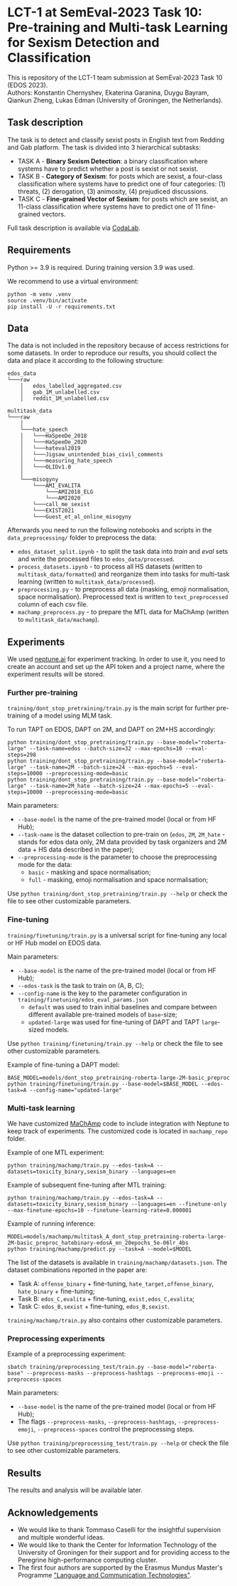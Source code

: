 # LCT-1 at SemEval-2023 Task 10: Pre-training and Multi-task Learning for Sexism Detection and Classification

This is repository of the LCT-1 team submission at SemEval-2023 Task 10 (EDOS 2023). <br>
Authors: Konstantin Chernyshev, Ekaterina Garanina, Duygu Bayram, Qiankun Zheng, Lukas Edman (University of Groningen, the Netherlands).

## Task description

The task is to detect and classify sexist posts in English text from Redding and Gab platform. The task is divided into 3 hierarchical subtasks:

* TASK A - **Binary Sexism Detection**: a binary classification where systems have to predict whether a post is sexist or not sexist.
* TASK B - **Category of Sexism**: for posts which are sexist, a four-class classification where systems have to predict one of four categories: (1) threats, (2)  derogation, (3) animosity, (4) prejudiced discussions. 
* TASK C - **Fine-grained Vector of Sexism**: for posts which are sexist, an 11-class classification where systems have to predict one of 11 fine-grained vectors.

Full task description is available via [CodaLab](https://codalab.lisn.upsaclay.fr/competitions/7124).


## Requirements

Python >= 3.9 is required. During training version 3.9 was used.

We recommend to use a virtual environment:
```shell
python -m venv .venv
source .venv/bin/activate
pip install -U -r requirements.txt
```

## Data

The data is not included in the repository because of access restrictions for some datasets. 
In order to reproduce our results, you should collect the data and place it according to the following structure:

```
edos_data
└───raw
    │   edos_labelled_aggregated.csv
    │   gab_1M_unlabelled.csv
    │   reddit_1M_unlabelled.csv

multitask_data
└───raw
    │
    └───hate_speech
    │   └───HaSpeeDe_2018
    │   └───HaSpeeDe_2020
    │   └───hateval2019
    │   └───Jigsaw_unintended_bias_civil_comments
    │   └───measuring_hate_speech
    │   └───OLIDv1.0
    │
    └───misogyny
        └───AMI_EVALITA
            └───AMI2018_ELG
            └───AMI2020
        └───call_me_sexist
        └───EXIST2021
        └───Guest_et_al_online_misogyny
```

Afterwards you need to run the following notebooks and scripts in the `data_preprocessing/` folder to preprocess the data:
* `edos_dataset_split.ipynb` - to split the task data into _train_ and _eval_ sets and write the processed files to `edos_data/processed`.
* `process_datasets.ipynb` - to process all HS datasets (written to `multitask_data/formatted`) and reorganize them into tasks for multi-task learning (written to `multitask_data/processed`).
* `preprocessing.py` - to preprocess all data (masking, emoji normalisation, space normalisation). Preprocessed text is written to `text_preprocessed` column of each csv file.
* `machamp_preprocess.py` - to prepare the MTL data for MaChAmp (written to `multitask_data/machamp`).


## Experiments

We used [neptune.ai](https://neptune.ai/) for experiment tracking. In order to use it, you need to create an account 
and set up the API token and a project name, where the experiment results will be stored.


### Further pre-training

`training/dont_stop_pretraining/train.py` is the main script for further pre-training of a model using MLM task.

To run TAPT on EDOS, DAPT on 2M, and DAPT on 2M+HS accordingly:
```shell
python training/dont_stop_pretraining/train.py --base-model="roberta-large" --task-name=edos --batch-size=32 --max-epochs=10 --eval-steps=298
python training/dont_stop_pretraining/train.py --base-model="roberta-large" --task-name=2M --batch-size=24 --max-epochs=5 --eval-steps=10000 --preprocessing-mode=basic
python training/dont_stop_pretraining/train.py --base-model="roberta-large" --task-name=2M_hate --batch-size=24 --max-epochs=5 --eval-steps=10000 --preprocessing-mode=basic
```

Main parameters:
* `--base-model` is the name of the pre-trained model (local or from HF Hub);
* `--task-name` is the dataset collection to pre-train on (`edos`, `2M`, `2M_hate` - stands for edos data only, 2M data provided by task organizers and 2M data + HS data described in the paper);
* `--preprocessing-mode` is the parameter to choose the preprocessing mode for the data:
    * `basic` - masking and space normalisation;
    * `full` - masking, emoji normalisation and space normalisation;

Use `python training/dont_stop_pretraining/train.py --help` or check the file to see other customizable parameters.


### Fine-tuning

`training/finetuning/train.py` is a universal script for fine-tuning any local or HF Hub model on EDOS data.

Main parameters:
* `--base-model` is the name of the pre-trained model (local or from HF Hub);
* `--edos-task` is the task to train on (A, B, C);
* `--config-name` is the key to the parameter configuration in `training/finetuning/edos_eval_params.json`
    * `default` was used to train initial baselines and compare between different available pre-trained models of `base`-size;
    * `updated-large` was used for fine-tuning of DAPT and TAPT `large`-sized models.

Use `python training/finetuning/train.py --help` or check the file to see other customizable parameters.

Example of fine-tuning a DAPT model:
```shell
BASE_MODEL=models/dont_stop_pretraining-roberta-large-2M-basic_preproc
python training/finetuning/train.py --base-model=$BASE_MODEL --edos-task=A --config-name="updated-large"
```


### Multi-task learning

We have customized [MaChAmp](https://github.com/machamp-nlp/machamp) code to include integration with Neptune to keep track of experiments. 
The customized code is located in `machamp_repo` folder.

Example of one MTL experiment:
```shell
python training/machamp/train.py --edos-task=A --datasets=toxicity_binary,sexism_binary --languages=en
```

Example of subsequent fine-tuning after MTL training:
```shell
python training/machamp/train.py --edos-task=A --datasets=toxicity_binary,sexism_binary --languages=en --finetune-only --max-finetune-epochs=10 --finetune-learning-rate=0.000001
```

Example of running inference:
```shell
MODEL=models/machamp/multitask_A_dont_stop_pretraining-roberta-large-2M-basic_preproc_hatebinary-edosA_en_20epochs_5e-06lr_4bs
python training/machamp/predict.py --task=A --model=$MODEL
```

The list of the datasets is available in `training/machamp/datasets.json`. The dataset combinations reported in the paper are:
* Task A: `offense_binary` + fine-tuning, `hate_target,offense_binary`, `hate_binary` + fine-tuning;
* Task B: `edos_C,evalita` + fine-tuning, `exist,edos_C,evalita`;
* Task C: `edos_B,sexist` + fine-tuning, `edos_B,sexist`.

`training/machamp/train.py` also contains other customizable parameters.


### Preprocessing experiments

Example of a preprocessing experiment:
```shell
sbatch training/preprocessing_test/train.py --base-model="roberta-base" --preprocess-masks --preprocess-hashtags --preprocess-emoji --preprocess-spaces
```

Main parameters:
* `--base-model` is the name of the pre-trained model (local or from HF Hub);
* The flags `--preprocess-masks`, `--preprocess-hashtags`, `--preprocess-emoji`, `--preprocess-spaces` control the preprocessing steps.

Use `python training/preprocessing_test/train.py --help` or check the file to see other customizable parameters.


## Results

The results and analysis will be available later.


## Acknowledgements

* We would like to thank Tommaso Caselli for the insightful supervision and multiple wonderful ideas.
* We would like to thank the Center for Information Technology of the University of Groningen for their support and for providing access to the Peregrine high-performance computing cluster.
* The first four authors are supported by the Erasmus Mundus Master's Programme ["Language and Communication Technologies"](https://lct-master.org).
